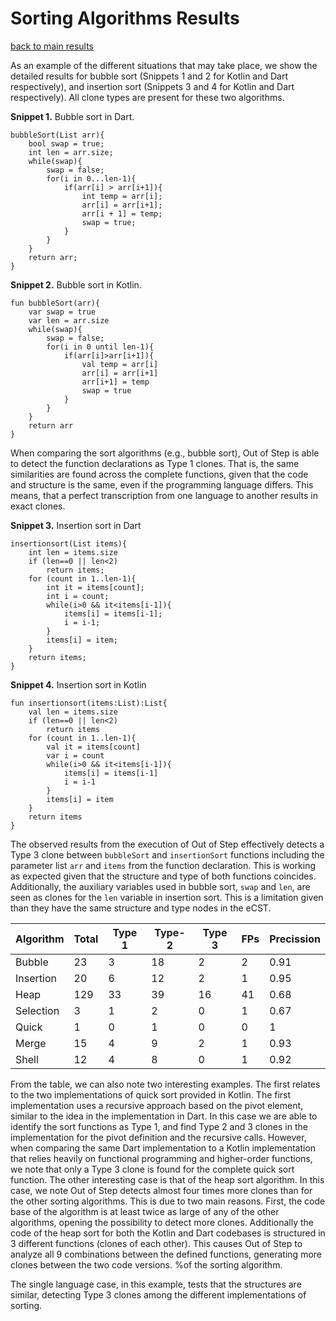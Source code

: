 # Sorting Algorithms Results

[back to main results](./index.md)

As an example of the different situations that may take place, we show the detailed results for bubble sort (Snippets 1 and 2 for Kotlin and Dart respectively), and insertion sort (Snippets 3 and 4 for Kotlin and Dart respectively). All clone types are present for these two algorithms.

**Snippet 1.** Bubble sort in Dart.
```
bubbleSort(List arr){
    bool swap = true;
    int len = arr.size;
    while(swap){
        swap = false;
        for(i in 0...len-1){
            if(arr[i] > arr[i+1]){
                int temp = arr[i];
                arr[i] = arr[i+1];
                arr[i + 1] = temp;
                swap = true;
            }
        }
    }
    return arr;
}
```

**Snippet 2.** Bubble sort in Kotlin.
```
fun bubbleSort(arr){
    var swap = true
    var len = arr.size
    while(swap){
        swap = false;
        for(i in 0 until len-1){
            if(arr[i]>arr[i+1]){
                val temp = arr[i]
                arr[i] = arr[i+1]
                arr[i+1] = temp
                swap = true
            }
        }
    }
    return arr
}
```

When comparing the sort algorithms (e.g., bubble sort), Out of Step is able to detect the function declarations as Type 1 clones. That is, the same similarities are found across the complete functions, given that the code and structure is the same, even if the programming language differs. This means, that a perfect transcription from one language to another results in exact clones.

**Snippet 3.** Insertion sort in Dart
```
insertionsort(List items){
    int len = items.size
    if (len==0 || len<2)
        return items;
    for (count in 1..len-1){
        int it = items[count];
        int i = count;
        while(i>0 && it<items[i-1]){
            items[i] = items[i-1];
            i = i-1;
        }
        items[i] = item;
    }
    return items;
}
```

**Snippet 4.** Insertion sort in Kotlin
```
fun insertionsort(items:List):List{
    val len = items.size
    if (len==0 || len<2)
        return items
    for (count in 1..len-1){
        val it = items[count]
        var i = count
        while(i>0 && it<items[i-1]){
            items[i] = items[i-1]
            i = i-1
        }
        items[i] = item
    }
    return items
}
```

The observed results from the execution of Out of Step effectively detects a Type 3 clone between `bubbleSort` and `insertionSort` functions including the parameter list `arr` and `items` from the function declaration. This is working as expected given that the structure and type of both functions coincides. Additionally, the auxiliary variables used in bubble sort, `swap` and `len`, are seen as clones for the `len` variable in insertion sort. This is a limitation given than they have the same structure and type nodes in the eCST.

**Algorithm** | **Total** | **Type 1** | **Type-2** | **Type 3** | **FPs** | **Precission** |
---- | ---- | ---- | ---- | ---- | ----  | ----  |
Bubble | 23 | 3 | 18 | 2 | 2 | 0.91
Insertion | 20 | 6 | 12 | 2 | 1 | 0.95
Heap | 129 | 33 | 39 | 16 | 41 | 0.68
Selection | 3 | 1 | 2 | 0 | 1 | 0.67
Quick | 1 | 0 | 1 | 0 | 0 | 1
Merge | 15 | 4 | 9 | 2 | 1 | 0.93
Shell | 12 | 4 | 8 | 0 | 1 | 0.92

From the table, we can also note two interesting examples. The first relates to the two implementations of quick sort provided in Kotlin. The first implementation uses a recursive approach based on the pivot element, similar to the idea in the implementation in Dart. In this case we are able to identify the sort functions as Type 1, and find Type 2 and 3 clones in the implementation for the pivot definition and the recursive calls. However, when comparing the same Dart implementation to a Kotlin implementation that relies heavily on functional programming and higher-order functions, we note that only a Type 3 clone is found for the complete quick sort function. The other interesting case is that of the heap sort algorithm. In this case, we note Out of Step detects almost four times more clones than for the other sorting algorithms. This is due to two main reasons. First, the code base of the algorithm is at least twice as large of any of the other algorithms, opening the possibility to detect more clones. Additionally the code of the heap sort for both the Kotlin and Dart codebases is structured in 3 different functions (clones of each other). This causes Out of Step to analyze all 9 combinations between the defined functions, generating more clones between the two code versions. %of the sorting algorithm.

The single language case, in this example, tests that the structures are similar, detecting Type 3 clones among the different implementations of sorting.
